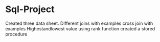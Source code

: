 # Sql-Project
Created three data sheet.
Different joins with examples 
cross join with examples
Highestandlowest value using rank function
created a stored procedure
